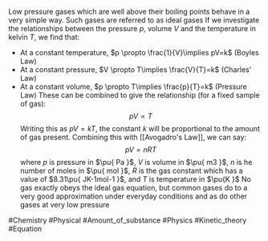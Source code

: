 Low pressure gases which are well above their boiling points behave in a very simple way. Such gases are referred to as ideal gases
If we investigate the relationships between the pressure $p$, volume $V$ and the temperature in kelvin $T$, we find that:
- At a constant temperature, $p \propto \frac{1}{V}\implies pV=k$ (Boyles Law)
- At a constant pressure, $V \propto T\implies \frac{V}{T}=k$ (Charles' Law)
- At a constant volume, $p \propto T\implies \frac{p}{T}=k$ (Pressure Law)
These can be combined to give the relationship (for a fixed sample of gas):
$$
pV \propto T
$$
Writing this as $pV=kT$, the constant $k$ will be proportional to the amount of gas present. Combining this with [[Avogadro's Law]], we can say:
$$
pV=nRT
$$
where $p$ is pressure in $\pu{ Pa }$, $V$ is volume in $\pu{ m3 }$, $n$ is he number of moles in $\pu{ mol }$, $R$ is the gas constant which has a value of $8.31\pu{ JK-1mol-1 }$, and $T$ is temperature in $\pu{K }$
No gas exactly obeys the ideal gas equation, but common gases do to a very good approximation under everyday conditions and as do other gases at very low pressure

#Chemistry #Physical #Amount_of_substance #Physics #Kinetic_theory #Equation
